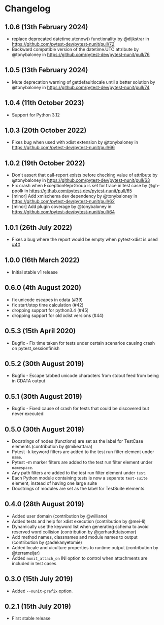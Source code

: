 # Changelog

## 1.0.6 (13th February 2024)

* replace deprecated datetime.utcnow() functionality by @dijkstrar in https://github.com/pytest-dev/pytest-nunit/pull/72
* Backward compatible version of the datetime.UTC attribute by @tonybaloney in https://github.com/pytest-dev/pytest-nunit/pull/76

## 1.0.5 (13th February 2024)

* Mute deprecation warning of getdefaultlocale until a better solution by @tonybaloney in https://github.com/pytest-dev/pytest-nunit/pull/74

## 1.0.4 (11th October 2023)

* Support for Python 3.12

## 1.0.3 (20th October 2022)

* Fixes bug when used with xdist extension by @tonybaloney in https://github.com/pytest-dev/pytest-nunit/pull/66

## 1.0.2 (19th October 2022)

* Don't assert that call-report exists before checking value of attribute by @tonybaloney in https://github.com/pytest-dev/pytest-nunit/pull/63
* Fix crash when ExceptionReprGroup is set for trace in test case by @gh-ppolk in https://github.com/pytest-dev/pytest-nunit/pull/65
* [minor] Add xmlschema dev dependency by @tonybaloney in https://github.com/pytest-dev/pytest-nunit/pull/62
* [minor] Add plugin coverage by @tonybaloney in https://github.com/pytest-dev/pytest-nunit/pull/64

## 1.0.1 (26th July 2022)

* Fixes a bug where the report would be empty when pytest-xdist is used [#40](https://github.com/pytest-dev/pytest-nunit/issues/40)

## 1.0.0 (16th March 2022)

* Initial stable v1 release

## 0.6.0 (4th August 2020)

* fix unicode escapes in cdata (#39)
* fix start/stop time calculation (#42)
* dropping support for python3.4 (#45)
* dropping support for old xdist versions (#44)

## 0.5.3 (15th April 2020)

* Bugfix - Fix time taken for tests under certain scenarios causing crash on pytest_sessionfinish

## 0.5.2 (30th August 2019)

* Bugfix - Escape tabbed unicode characters from stdout feed from being in CDATA output

## 0.5.1 (30th August 2019)

* Bugfix - Fixed cause of crash for tests that could be discovered but never executed

## 0.5.0 (30th August 2019)

* Docstrings of nodes (functions) are set as the label for TestCase elements (contribution by @mikeattara)
* Pytest -k keyword filters are added to the test run filter element under ``name``.
* Pytest -m marker filters are added to the test run filter element under ``namespace``.
* Any path filters are added to the test run filter element under ``test``.
* Each Python module containing tests is now a separate ``test-suite`` element, instead of having one large suite
* Docstrings of modules are set as the label for TestSuite elements

## 0.4.0 (28th August 2019)

* Added user domain (contribution by @williano)
* Added tests and help for xdist execution (contribution by @mei-li)
* Dynamically use the keyword list when generating schema to avoid reserved word collision (contribution by @gerhardtdatsomor)
* Add method names, classnames and module names to output (contribution by @adekanyetomie)
* Added locale and uiculture properties to runtime output (contribution by @terrameijar)
* Added ``nunit_attach_on`` INI option to control when attachments are included in test cases.

## 0.3.0 (15th July 2019)

* Added ``--nunit-prefix`` option.

## 0.2.1 (15th July 2019)

* First stable release
